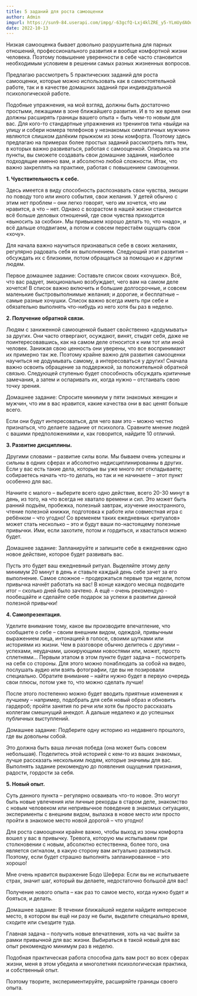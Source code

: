 ```yaml
---
title: 5 заданий для роста самооценки
author: Admin
imgurl: https://sun9-84.userapi.com/impg/-63gcfQ-Lxj4klZRE_y5-YLmUydAOqF8rkZ3Ow/ts2JFWXZJ6A.jpg?size=1080x796&quality=96&sign=0fdd15e2e9a69927d686a5989f8ab577&c_uniq_tag=acQj4ZxeMik2HGwxASVkEBAKr1CKjbGyfT7D4of_w6o&type=album
date: 2022-10-13
---
```



Низкая самооценка бывает довольно разрушительна для парных отношений, профессионального развития и вообще комфортной жизни человека. Поэтому повышение уверенности в себе часто становится необходимым условием в решении самых разных жизненных вопросов. 
 
Предлагаю рассмотреть 5 практических заданий для роста самооценки, которые можно использовать как в самостоятельной работе, так и в качестве домашних заданий при индивидуальной психологической работе. 
<!--more-->
Подобные упражнения, на мой взгляд, должны быть достаточно простыми, лежащими в зоне ближайшего развития. И в то же время они должны расширять границы вашего опыта = быть чем-то новым для вас. 
Для кого-то стандартные упражнения из тренингов типа «выйди на улицу и собери номера телефонов у незнакомых симпатичных мужчин» являются слишком далёким прыжком из зоны комфорта. Поэтому здесь предлагаю на примерах более простых заданий рассмотреть пять тем, в которых важно развиваться, работая с самооценкой. Опираясь на эти пункты, вы сможете создавать свои домашние задания, наиболее подходящие именно вам, и абсолютно любой сложности. 
Итак, что важно закреплять на практике, работая с повышением самооценки. 
 
**1. Чувствительность к себе.** 
 
Здесь имеется в виду способность распознавать свои чувства, эмоции по поводу того или иного события, свои желания. У детей обычно с этим нет проблем – они легко говорят, чего им хочется, что им нравится, а что – нет. Однако с возрастом в нашей жизни становится всё больше деловых отношений, где свои чувства приходится «выносить за скобки». Мы привыкаем хорошо делать то, что «надо», и всё дальше отодвигаем, а потом и совсем перестаём ощущать свои «хочу». 
 
Для начала важно научиться признаваться себе в своих желаниях, регулярно радовать себя их выполнением. Следующий этап развития – обсуждать их с близкими, потом обращаться за помощью и к другим людям. 
 
Первое домашнее задание: Составьте список своих «хочушек». 
Всё, что вас радует, эмоционально возбуждает, чего вам на самом деле хочется! В список важно включить и большие долгосрочные, и совсем маленькие быстровыполнимые желания; и дорогие, и бесплатные – самые разные хочушки. Список важно всегда иметь при себе и обязательно выполнять что-нибудь из него хотя бы раз в неделю. 
 
**2. Получение обратной связи.** 
 
Людям с заниженной самооценкой бывает свойственно «додумывать» за других. Они часто отвергают, осуждают, винят, стыдят себя, даже не поинтересовавшись, как на самом деле относится к ним тот или иной человек. Занижая свою ценность они уверены, что все воспринимают их примерно так же. Поэтому крайне важно для развития самооценки научиться не додумывать самому, а интересоваться у других! 
Сначала важно освоить обращение за поддержкой, за положительной обратной связью. Следующей ступенью будет способность обсуждать критичные замечания, а затем и оспаривать их, когда нужно – отстаивать свою точку зрения. 
 
Домашнее задание: Спросите минимум у пяти знакомых женщин и мужчин, что им в вас нравится, какие качества они в вас ценят больше всего. 
 
Если они будут интересоваться, для чего вам это – можно честно признаться, что делаете задание от психолога. Сравните мнение людей с вашими предположениями и, как говорится, найдите 10 отличий. 
 
**3. Развитие дисциплины.** 
 
Другими словами – развитие силы воли. Мы бываем очень успешны и сильны в одних сферах и абсолютно недисциплинированны в других. Если у вас есть такие дела, которые вы уже много лет откладываете; собираетесь начать что-то делать, но так и не начинаете – этот пункт особенно для вас. 
 
Начните с малого – выберите всего одно действие, всего 20-30 минут в день, из того, на что всегда не хватало времени и сил. Это может быть ранний подъём, пробежка, полезный завтрак, изучение иностранного, чтение полезной книжки, подготовка к работе или совместная игра с ребёнком – что угодно! Со временем таких ежедневных «ритуалов» может стать несколько – это и будут ваши по-настоящему полезные привычки. Ими, если захотите, потом и гордиться, и хвастаться можно будет. 
 
Домашнее задание: Запланируйте и запишите себе в ежедневник одно новое действие, которое будет развивать вас. 
 
Пусть это будет ваш ежедневный ритуал. Выделяйте этому делу минимум 20 минут в день и ставьте каждый день себе зачет за его выполнение. Самое сложное – продержаться первые три недели, потом привычка начнёт работать на вас! В конце каждого месяца подводите итог – сколько дней было зачтено. А ещё – очень рекомендую - пообещайте и сделайте себе подарок за успехи в развитии данной полезной привычки! 
 
**4. Самопрезентация.** 
 
Уделите внимание тому, какое вы производите впечатление, что сообщаете о себе – своим внешним видом, одеждой, привычным выражением лица, интонацией в голосе, своими шутками или историями из жизни. Чем в разговоре обычно делитесь с другими – успехами, неудачами, шокирующими новостями или, может, просто сплетнями… 
Первым этапом в этом пункте будет задача – посмотреть на себя со стороны. Для этого можно понаблюдать за собой на видео, послушать аудио или взять фотографии, где вы не позировали специально. Обратите внимание – найти нужно будет в первую очередь свои плюсы, потом уже то, что можно сделать лучше! 
 
После этого постепенно можно будет вводить приятные изменения к лучшему – например, подобрать для себя новый образ и обновить гардероб; пройти занятия по речи или хотя бы просто рассказать коллегам смешнущий анекдот. А дальше недалеко и до успешных публичных выступлений. 
 
Домашнее задание: Подберите одну историю из недавнего прошлого, где вы довольны собой. 
 
Это должна быть ваша личная победа (она может быть совсем небольшая). Поделитесь этой историей с кем-то из ваших знакомых, лучше рассказать нескольким людям, которые значимы для вас. Выполнять задание рекомендую до появления ощущения признания, радости, гордости за себя. 
 
**5. Новый опыт.** 
 
Суть данного пункта – регулярно осваивать что-то новое. Это могут быть новые увлечения или личные рекорды в старом деле, знакомство с новым человеком или непривычное поведение в знакомых ситуациях, эксперименты с внешним видом, вылазка в новое место или просто пройти в знакомое место новой дорогой – что угодно! 
 
Для роста самооценки крайне важно, чтобы выход из зоны комфорта вошел у вас в привычку. Тревога, которую мы испытываем при столкновении с новым, абсолютно естественна, более того, она является сигналом, в какую сторону вам актуально развиваться. Поэтому, если будет страшно выполнять запланированное – это хорошо! 
 
Мне очень нравится выражение Бодо Шефера: 
Если вы не испытываете страх, значит шаг, который вы делаете, недостаточно большой для вас! 
 
Получение нового опыта – как раз то самое место, когда нужно будет и бояться, и делать. 
 
Домашнее задание: В течении ближайшей недели найдите интересное место, в котором вы ещё ни разу не были, выделите специально время, сходите или съездите туда. 
 
Главная задача – получить новые впечатления, хоть на час выйти за рамки привычной для вас жизни. Выбираться в такой новый для вас опыт рекомендую минимум раз в неделю. 
 
Подобная практическая работа способна дать вам рост во всех сферах жизни, меня в этом убедила и многолетняя психологическая практика, и собственный опыт. 
 
Поэтому творите, экспериментируйте, расширяйте границы своего опыта. 